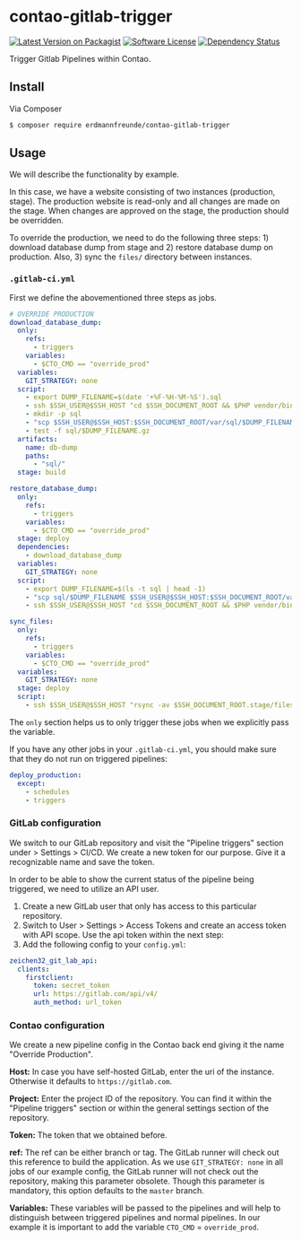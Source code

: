 # contao-gitlab-trigger

[![Latest Version on Packagist][ico-version]][link-packagist]
[![Software License][ico-license]](LICENSE)
[![Dependency Status][ico-dependencies]][link-dependencies]

Trigger Gitlab Pipelines within Contao.

## Install

Via Composer

``` bash
$ composer require erdmannfreunde/contao-gitlab-trigger
```

## Usage

We will describe the functionality by example.

In this case, we have a website consisting of two instances (production, stage). The production website is read-only and all changes are made on the stage. When changes are approved on the stage, the production should be overridden.

To override the production, we need to do the following three steps: 1) download database dump from stage and 2) restore database dump on production. Also, 3) sync the `files/` directory between instances.

### `.gitlab-ci.yml`

First we define the abovementioned three steps as jobs.

```yml
# OVERRIDE PRODUCTION
download_database_dump:
  only:
    refs:
      - triggers
    variables:
      - $CTO_CMD == "override_prod"
  variables:
    GIT_STRATEGY: none
  script:
    - export DUMP_FILENAME=$(date '+%F-%H-%M-%S').sql
    - ssh $SSH_USER@$SSH_HOST "cd $SSH_DOCUMENT_ROOT && $PHP vendor/bin/contao-console backup-manager:backup contao local -c gzip --filename $DUMP_FILENAME"
    - mkdir -p sql
    - "scp $SSH_USER@$SSH_HOST:$SSH_DOCUMENT_ROOT/var/sql/$DUMP_FILENAME.gz sql"
    - test -f sql/$DUMP_FILENAME.gz
  artifacts:
    name: db-dump
    paths:
      - "sql/"
  stage: build

restore_database_dump:
  only:
    refs:
      - triggers
    variables:
      - $CTO_CMD == "override_prod"
  stage: deploy
  dependencies:
    - download_database_dump
  variables:
    GIT_STRATEGY: none
  script:
    - export DUMP_FILENAME=$(ls -t sql | head -1)
    - "scp sql/$DUMP_FILENAME $SSH_USER@$SSH_HOST:$SSH_DOCUMENT_ROOT/var/sql/$DUMP_FILENAME"
    - ssh $SSH_USER@$SSH_HOST "cd $SSH_DOCUMENT_ROOT && $PHP vendor/bin/contao-console backup-manager:restore contao local $DUMP_FILENAME -c gzip && $PHP vendor/bin/contao-console contao:database:update"

sync_files:
  only:
    refs:
      - triggers
    variables:
      - $CTO_CMD == "override_prod"
  variables:
    GIT_STRATEGY: none
  stage: deploy
  script:
    - ssh $SSH_USER@$SSH_HOST "rsync -av $SSH_DOCUMENT_ROOT.stage/files/upload/ $SSH_DOCUMENT_ROOT/files/upload"
``` 

The `only` section helps us to only trigger these jobs when we explicitly pass the variable.

If you have any other jobs in your `.gitlab-ci.yml`, you should make sure that they do not run on triggered pipelines:
```yml
deploy_production:
  except:
    - schedules
    - triggers
```

### GitLab configuration

We switch to our GitLab repository and visit the "Pipeline triggers" section under > Settings > CI/CD. We create a new token for our purpose. Give it a recognizable name and save the token.

In order to be able to show the current status of the pipeline being triggered, we need to utilize an API user.

1. Create a new GitLab user that only has access to this particular repository.
2. Switch to User > Settings > Access Tokens and create an access token with API scope. Use the api token within the next step:
3. Add the following config to your `config.yml`:
```yml 
zeichen32_git_lab_api:
  clients:
    firstclient:
      token: secret_token
      url: https://gitlab.com/api/v4/
      auth_method: url_token
```

### Contao configuration

We create a new pipeline config in the Contao back end giving it the name "Override Production".

**Host:** In case you have self-hosted GitLab, enter the uri of the instance. Otherwise it defaults to `https://gitlab.com`.

**Project:** Enter the project ID of the repository. You can find it within the "Pipeline triggers" section or within the general settings section of the repository.

**Token:** The token that we obtained before.

**ref:** The ref can be either branch or tag. The GitLab runner will check out this reference to build the application. As we use `GIT_STRATEGY: none` in all jobs of our example config, the GitLab runner will not check out the repository, making this parameter obsolete. Though this parameter is mandatory, this option defaults to the `master` branch.

**Variables:** These variables will be passed to the pipelines and will help to distinguish between triggered pipelines and normal pipelines. In our example it is important to add the variable `CTO_CMD` = `override_prod`.

[ico-version]: https://img.shields.io/packagist/v/erdmannfreunde/contao-gitlab-trigger.svg?style=flat-square
[ico-license]: https://img.shields.io/badge/license-LGPL-brightgreen.svg?style=flat-square
[ico-dependencies]: https://www.versioneye.com/php/erdmannfreunde:contao-gitlab-trigger/badge.svg?style=flat-square

[link-packagist]: https://packagist.org/packages/erdmannfreunde/contao-gitlab-trigger
[link-dependencies]: https://www.versioneye.com/php/erdmannfreunde:contao-gitlab-trigger
